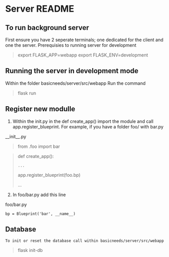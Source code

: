 # Server README

## To run background server

First ensure you have 2 seperate terminals; one dedicated for the client and one the server.
Prerequisies to running server for development

>   export FLASK_APP=webapp
>   export FLASK_ENV=development

## Running the server in development mode

 Within the folder basicneeds/server/src/webapp
 Run the command
 
>    flask run

## Register new modulle

 1.   Within the init.py in the def create_app() import the module and call app.register_blueprint. 
For example, if you have a folder foo/ with bar.py

\_\_init_\_.py

> from .foo import bar

>  def create_app():
>  
>     ...
>     
>    app.register_blueprint(foo.bp)
>    
>    ...
>    

 2.   In foo/bar.py add this line

foo/bar.py

    bp = Blueprint('bar', __name__)

## Database

    To init or reset the database call within basicneeds/server/src/webapp

 >  flask init-db
